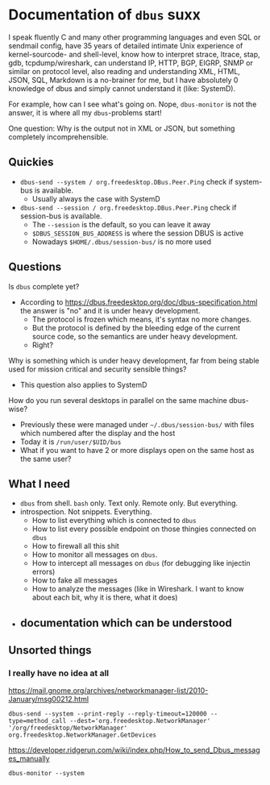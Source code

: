 # Documentation of `dbus` suxx

I speak fluently C and many other programming languages and even SQL or sendmail config,
have 35 years of detailed intimate Unix experience of kernel-sourcode- and shell-level,
know how to interpret strace, ltrace, stap, gdb, tcpdump/wireshark,
can understand IP, HTTP, BGP, EIGRP, SNMP or similar on protocol level,
also reading and understanding XML, HTML, JSON, SQL, Markdown is a no-brainer for me,
but I have absolutely 0 knowledge of dbus and simply cannot understand it
(like: SystemD).

For example, how can I see what's going on.  Nope, `dbus-monitor` is not the answer, it is where all my `dbus`-problems start!

One question:  Why is the output not in XML or JSON, but something completely incomprehensible.

## Quickies

- `dbus-send --system / org.freedesktop.DBus.Peer.Ping` check if system-bus is available.
  - Usually always the case with SystemD
- `dbus-send --session / org.freedesktop.DBus.Peer.Ping` check if session-bus is available.  
  - The `--session` is the default, so you can leave it away
  - `$DBUS_SESSION_BUS_ADDRESS` is where the session DBUS is active
  - Nowadays `$HOME/.dbus/session-bus/` is no more used


## Questions

Is `dbus` complete yet?

- According to https://dbus.freedesktop.org/doc/dbus-specification.html the answer is "no" and it is under heavy development.
  - The protocol is frozen which means, it's syntax no more changes.
  - But the protocol is defined by the bleeding edge of the current source code, so the semantics are under heavy development.
  - Right?

Why is something which is under heavy development, far from being stable used for mission critical and security sensible things?

- This question also applies to SystemD

How do you run several desktops in parallel on the same machine dbus-wise?

- Previously these were managed under `~/.dbus/session-bus/` with files which numbered after the display and the host
- Today it is `/run/user/$UID/bus`
- What if you want to have 2 or more displays open on the same host as the same user?


## What I need

- `dbus` from shell.  `bash` only.  Text only.  Remote only.  But everything.
- introspection.  Not snippets.  Everything.
  - How to list everything which is connected to `dbus`
  - How to list every possible endpoint on those thingies connected on `dbus`
  - How to firewall all this shit
  - How to monitor all messages on `dbus`.
  - How to intercept all messages on `dbus` (for debugging like injectin errors)
  - How to fake all messages
  - How to analyze the messages (like in Wireshark.  I want to know about each bit, why it is there, what it does)
- documentation which can be understood
  - 
## Unsorted things

### I really have no idea at all

https://mail.gnome.org/archives/networkmanager-list/2010-January/msg00212.html

    dbus-send --system --print-reply --reply-timeout=120000 --type=method_call --dest='org.freedesktop.NetworkManager' '/org/freedesktop/NetworkManager' org.freedesktop.NetworkManager.GetDevices

https://developer.ridgerun.com/wiki/index.php/How_to_send_Dbus_messages_manually

    dbus-monitor --system 
